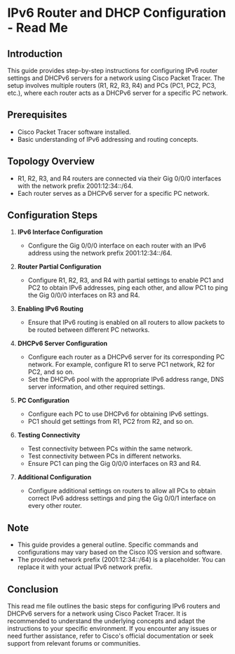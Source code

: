 # IPv6 Router and DHCP Configuration - Read Me

## Introduction
This guide provides step-by-step instructions for configuring IPv6 router settings and DHCPv6 servers for a network using Cisco Packet Tracer. The setup involves multiple routers (R1, R2, R3, R4) and PCs (PC1, PC2, PC3, etc.), where each router acts as a DHCPv6 server for a specific PC network.

## Prerequisites
- Cisco Packet Tracer software installed.
- Basic understanding of IPv6 addressing and routing concepts.

## Topology Overview
- R1, R2, R3, and R4 routers are connected via their Gig 0/0/0 interfaces with the network prefix 2001:12:34::/64.
- Each router serves as a DHCPv6 server for a specific PC network.

## Configuration Steps

1. **IPv6 Interface Configuration**
   - Configure the Gig 0/0/0 interface on each router with an IPv6 address using the network prefix 2001:12:34::/64.

2. **Router Partial Configuration**
   - Configure R1, R2, R3, and R4 with partial settings to enable PC1 and PC2 to obtain IPv6 addresses, ping each other, and allow PC1 to ping the Gig 0/0/0 interfaces on R3 and R4.

3. **Enabling IPv6 Routing**
   - Ensure that IPv6 routing is enabled on all routers to allow packets to be routed between different PC networks.

4. **DHCPv6 Server Configuration**
   - Configure each router as a DHCPv6 server for its corresponding PC network. For example, configure R1 to serve PC1 network, R2 for PC2, and so on.
   - Set the DHCPv6 pool with the appropriate IPv6 address range, DNS server information, and other required settings.

5. **PC Configuration**
   - Configure each PC to use DHCPv6 for obtaining IPv6 settings.
   - PC1 should get settings from R1, PC2 from R2, and so on.

6. **Testing Connectivity**
   - Test connectivity between PCs within the same network.
   - Test connectivity between PCs in different networks.
   - Ensure PC1 can ping the Gig 0/0/0 interfaces on R3 and R4.

7. **Additional Configuration**
   - Configure additional settings on routers to allow all PCs to obtain correct IPv6 address settings and ping the Gig 0/0/1 interface on every other router.

## Note
- This guide provides a general outline. Specific commands and configurations may vary based on the Cisco IOS version and software.
- The provided network prefix (2001:12:34::/64) is a placeholder. You can replace it with your actual IPv6 network prefix.

## Conclusion
This read me file outlines the basic steps for configuring IPv6 routers and DHCPv6 servers for a network using Cisco Packet Tracer. It is recommended to understand the underlying concepts and adapt the instructions to your specific environment. If you encounter any issues or need further assistance, refer to Cisco's official documentation or seek support from relevant forums or communities.
